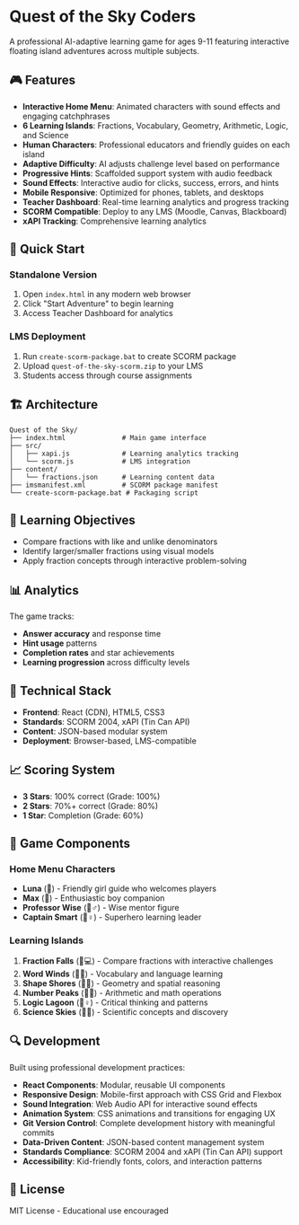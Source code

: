 # Quest of the Sky Coders

A professional AI-adaptive learning game for ages 9-11 featuring interactive floating island adventures across multiple subjects.

## 🎮 Features

- **Interactive Home Menu**: Animated characters with sound effects and engaging catchphrases
- **6 Learning Islands**: Fractions, Vocabulary, Geometry, Arithmetic, Logic, and Science
- **Human Characters**: Professional educators and friendly guides on each island
- **Adaptive Difficulty**: AI adjusts challenge level based on performance
- **Progressive Hints**: Scaffolded support system with audio feedback
- **Sound Effects**: Interactive audio for clicks, success, errors, and hints
- **Mobile Responsive**: Optimized for phones, tablets, and desktops
- **Teacher Dashboard**: Real-time learning analytics and progress tracking
- **SCORM Compatible**: Deploy to any LMS (Moodle, Canvas, Blackboard)
- **xAPI Tracking**: Comprehensive learning analytics

## 🚀 Quick Start

### Standalone Version
1. Open `index.html` in any modern web browser
2. Click "Start Adventure" to begin learning
3. Access Teacher Dashboard for analytics

### LMS Deployment
1. Run `create-scorm-package.bat` to create SCORM package
2. Upload `quest-of-the-sky-scorm.zip` to your LMS
3. Students access through course assignments

## 🏗️ Architecture

```
Quest of the Sky/
├── index.html              # Main game interface
├── src/
│   ├── xapi.js             # Learning analytics tracking
│   └── scorm.js            # LMS integration
├── content/
│   └── fractions.json      # Learning content data
├── imsmanifest.xml         # SCORM package manifest
└── create-scorm-package.bat # Packaging script
```

## 🎯 Learning Objectives

- Compare fractions with like and unlike denominators
- Identify larger/smaller fractions using visual models
- Apply fraction concepts through interactive problem-solving

## 📊 Analytics

The game tracks:
- **Answer accuracy** and response time
- **Hint usage** patterns
- **Completion rates** and star achievements
- **Learning progression** across difficulty levels

## 🔧 Technical Stack

- **Frontend**: React (CDN), HTML5, CSS3
- **Standards**: SCORM 2004, xAPI (Tin Can API)
- **Content**: JSON-based modular system
- **Deployment**: Browser-based, LMS-compatible

## 📈 Scoring System

- **3 Stars**: 100% correct (Grade: 100%)
- **2 Stars**: 70%+ correct (Grade: 80%)
- **1 Star**: Completion (Grade: 60%)

## 🎨 Game Components

### Home Menu Characters
- **Luna** (👧) - Friendly girl guide who welcomes players
- **Max** (👦) - Enthusiastic boy companion
- **Professor Wise** (🧙♂️) - Wise mentor figure
- **Captain Smart** (🦸♀️) - Superhero learning leader

### Learning Islands
1. **Fraction Falls** (👩💻) - Compare fractions with interactive challenges
2. **Word Winds** (👨🏫) - Vocabulary and language learning
3. **Shape Shores** (👩🔬) - Geometry and spatial reasoning
4. **Number Peaks** (👨💼) - Arithmetic and math operations
5. **Logic Lagoon** (🧙♀️) - Critical thinking and patterns
6. **Science Skies** (👨🚀) - Scientific concepts and discovery

## 🔍 Development

Built using professional development practices:
- **React Components**: Modular, reusable UI components
- **Responsive Design**: Mobile-first approach with CSS Grid and Flexbox
- **Sound Integration**: Web Audio API for interactive sound effects
- **Animation System**: CSS animations and transitions for engaging UX
- **Git Version Control**: Complete development history with meaningful commits
- **Data-Driven Content**: JSON-based content management system
- **Standards Compliance**: SCORM 2004 and xAPI (Tin Can API) support
- **Accessibility**: Kid-friendly fonts, colors, and interaction patterns

## 📝 License

MIT License - Educational use encouraged